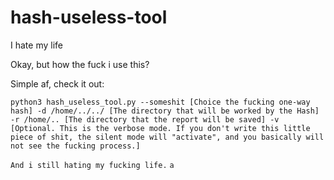 # hash-useless-tool
I hate my life

Okay, but how the fuck i use this?

Simple af, check it out:
```
python3 hash_useless_tool.py --someshit [Choice the fucking one-way hash] -d /home/../../ [The directory that will be worked by the Hash] -r /home/.. [The directory that the report will be saved] -v [Optional. This is the verbose mode. If you don't write this little piece of shit, the silent mode will "activate", and you basically will not see the fucking process.]
```
`And i still hating my fucking life.`
`a`
